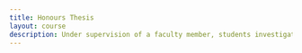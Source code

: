 ```yaml
---
title: Honours Thesis
layout: course
description: Under supervision of a faculty member, students investigate a research topic and prepare a thesis.
---
```


